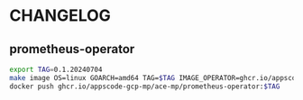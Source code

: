 # CHANGELOG

## prometheus-operator

```sh
export TAG=0.1.20240704
make image OS=linux GOARCH=amd64 TAG=$TAG IMAGE_OPERATOR=ghcr.io/appscode-gcp-mp/ace-mp/prometheus-operator
docker push ghcr.io/appscode-gcp-mp/ace-mp/prometheus-operator:$TAG
```
